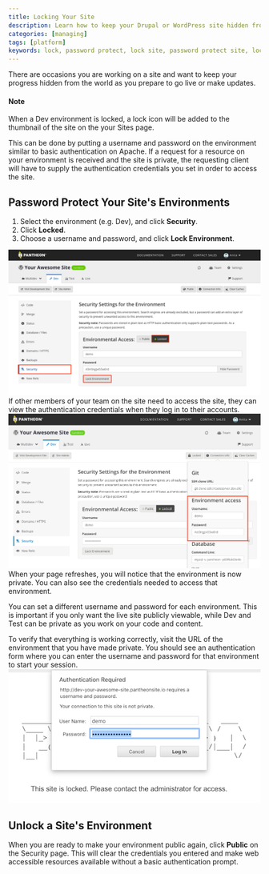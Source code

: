 ```yaml
---
title: Locking Your Site
description: Learn how to keep your Drupal or WordPress site hidden from the public for development or updates.
categories: [managing]
tags: [platform]
keywords: lock, password protect, lock site, password protect site, locked, lock environment, password protection, unlock a site, unlock an environment, remove password protection, htpasswd
---
```

There are occasions you are working on a site and want to keep your progress hidden from the world as you prepare to go live or make updates.

<div class="alert alert-info" role="alert">
<h4>Note</h4>
When a Dev environment is locked, a lock icon will be added to the thumbnail of the site on the your Sites page.</div>

This can be done by putting a username and password on the environment similar to basic authentication on Apache. If a request for a resource on your environment is received and the site is private, the requesting client will have to supply the authentication credentials you set in order to access the site.

## Password Protect Your Site's Environments

1. Select the environment (e.g. Dev), and click **Security**.
2. Click **Locked**.
3. Choose a username and password, and click **Lock Environment**.

![Lock environment](/source/docs/assets/images/dashboard/lock-environment.png)
If other members of your team on the site need to access the site, they can view the authentication credentials when they log in to their accounts.
![Credentials](/source/docs/assets/images/dashboard/environment-access.png)
When your page refreshes, you will notice that the environment is now private. You can also see the credentials needed to access that environment.

You can set a different username and password for each environment. This is important if you only want the live site publicly viewable, while Dev and Test can be private as you work on your code and content.

To verify that everything is working correctly, visit the URL of the environment that you have made private. You should see an authentication form where you can enter the username and password for that environment to start your session.  
 ![Example of locked site](/source/docs/assets/images/auth-required.png)
## Unlock a Site's Environment

When you are ready to make your environment public again, click **Public** on the Security page. This will clear the credentials you entered and make web accessible resources available without a basic authentication prompt.

